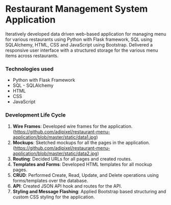 # Restaurant Management System Application

Iteratively developed data driven web-based application for managing menu for various restaurants using Python with Flask framework, SQL using SQLAlchemy, HTML, CSS and JavaScript using Bootstrap.
Delivered a responsive user interface with a structured storage for the various menu items across restaurants.


### Technologies used
- Python with Flask Framework
- SQL - SQLAlchemy
- HTML
- CSS
- JavaScript


### Development Life Cycle
1. __Wire Frames__: Developed wire frames for the application. (https://github.com/adipixel/restaurant-menu-application/blob/master/static/data1.jpg)
2. __Mockups__: Sketched mockups for all the pages in the application. (https://github.com/adipixel/restaurant-menu-application/blob/master/static/data2.jpg)
3. __Routing__: Decided URLs for all pages and created routes.
4. __Templates and Forms__: Developed HTML templates for all mockup pages.
5. __CRUD__: Performed Create, Read, Update, and Delete operations using forms/templates over the database.
6. __API__: Created JSON API hook and routes for the API.
7. __Styling and Message Flashing__: Applied Bootstrap based structuring and custom CSS styling for the application.
